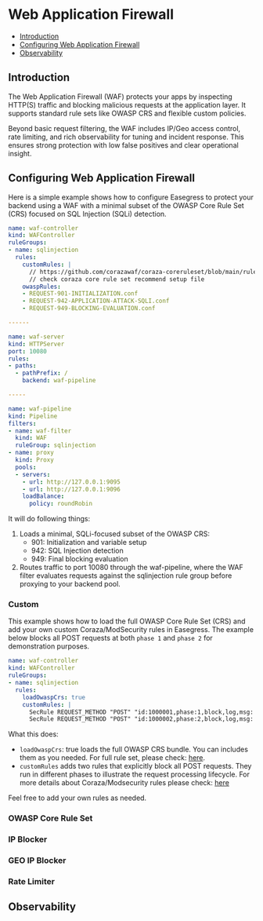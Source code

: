 # Web Application Firewall

- [Introduction](#introduction)
- [Configuring Web Application Firewall](#configuring-web-application-firewall)
- [Observability](#observability)

## Introduction

The Web Application Firewall (WAF) protects your apps by inspecting HTTP(S) traffic and blocking malicious requests at the application layer. It supports standard rule sets like OWASP CRS and flexible custom policies.

Beyond basic request filtering, the WAF includes IP/Geo access control, rate limiting, and rich observability for tuning and incident response. This ensures strong protection with low false positives and clear operational insight.

## Configuring Web Application Firewall

Here is a simple example shows how to configure Easegress to protect your backend using a WAF with a minimal subset of the OWASP Core Rule Set (CRS) focused on SQL Injection (SQLi) detection.

```yaml
name: waf-controller
kind: WAFController
ruleGroups:
- name: sqlinjection
  rules:
    customRules: |
      // https://github.com/corazawaf/coraza-coreruleset/blob/main/rules/%40crs-setup.conf.example
      // check coraza core rule set recommend setup file 
    owaspRules:
    - REQUEST-901-INITIALIZATION.conf
    - REQUEST-942-APPLICATION-ATTACK-SQLI.conf
    - REQUEST-949-BLOCKING-EVALUATION.conf

------

name: waf-server
kind: HTTPServer
port: 10080
rules:
- paths: 
  - pathPrefix: /
    backend: waf-pipeline

-----

name: waf-pipeline
kind: Pipeline
filters:
- name: waf-filter
  kind: WAF
  ruleGroup: sqlinjection
- name: proxy
  kind: Proxy
  pools:
  - servers:
    - url: http://127.0.0.1:9095
    - url: http://127.0.0.1:9096
    loadBalance:
      policy: roundRobin
```

It will do following things:
1. Loads a minimal, SQLi-focused subset of the OWASP CRS:
    - 901: Initialization and variable setup
    - 942: SQL Injection detection
    - 949: Final blocking evaluation
2. Routes traffic to port 10080 through the waf-pipeline, where the WAF filter evaluates requests against the sqlinjection rule group before proxying to your backend pool.


### Custom 

This example shows how to load the full OWASP Core Rule Set (CRS) and add your own custom Coraza/ModSecurity rules in Easegress. The example below blocks all POST requests at both `phase 1` and `phase 2` for demonstration purposes.

```yaml
name: waf-controller
kind: WAFController
ruleGroups:
- name: sqlinjection
  rules:
    loadOwaspCrs: true
    customRules: |
      SecRule REQUEST_METHOD "POST" "id:1000001,phase:1,block,log,msg:'Block all POST requests (phase 1)',severity:'CRITICAL'"
      SecRule REQUEST_METHOD "POST" "id:1000002,phase:2,block,log,msg:'Block all POST requests (phase 2)',severity:'CRITICAL'"
```

What this does:
- `loadOwaspCrs`: true loads the full OWASP CRS bundle. You can includes them as you needed. For full rule set, please check: [here](https://github.com/corazawaf/coraza-coreruleset/tree/main/rules/%40owasp_crs).
- `customRules` adds two rules that explicitly block all POST requests. They run in different phases to illustrate the request processing lifecycle. For more details about Coraza/Modsecurity rules please check: [here](https://coraza.io/docs/seclang/)

Feel free to add your own rules as needed.

### OWASP Core Rule Set

### IP Blocker

### GEO IP Blocker

### Rate Limiter


## Observability
